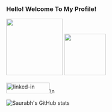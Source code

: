 ### Hello! Welcome To My Profile!



<span>

<img height='150' src="https://i.ibb.co/hcfjYX8/hacktober.png">
<img height='110' src="https://pbs.twimg.com/profile_images/1567906020831150081/oJ7mKaaj_400x400.jpg">
</span>
<br><br>
<a href="https://www.linkedin.com/in/dev-saurabhm"><img src="https://res.cloudinary.com/practicaldev/image/fetch/s--chf73s-H--/c_limit%2Cf_auto%2Cfl_progressive%2Cq_auto%2Cw_880/https://img.shields.io/badge/Linked_In-0077B5%3Fstyle%3Dfor-the-badge%26logo%3DLinkedIn%26logoColor%3Dwhite" alt="linked-in" loading="lazy" width="115" height="28"></a>\n

![Saurabh's GitHub stats](https://github-readme-stats.vercel.app/api?username=html-css-js-art&show_icons=true&theme=radical)
